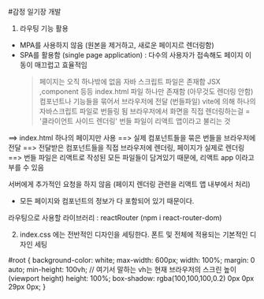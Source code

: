 #감정 일기장 개발

1. 라우팅 기능 활용

- MPA를 사용하지 않음 (원본을 제거하고, 새로운 페이지르 렌더링함)
- SPA를 활용함 (single page application) : 다수의 사용자가 접속해도 페이지 이동이 매끄럽고 효율적임
  > 페이지는 오직 하나밖에 없음
  > 자바 스크립트 파일은 존재함 JSX ,component 등등
  > index.html 파일 하나만 존재함 (아무것도 렌더링 안함)
  > 컴포넌트나 기능들을 묶어서 브라우저에 전달 (번들파일)
  > vite에 의해 하나의 자바스크립트 파일로 번들링 됨
  > 브라우저에서 화면을 직접 렌더링하는걸 = '클라이언트 사이드 렌더링'
  > 번들 파일이 리액트 앱이라고 불리는 것

==> index.html 하나의 페이지만 사용
==> 실제 컴포넌트들을 묶은 번들을 브라우저에 전달
==> 전달받은 컴포넌트들을 직접 브라우저에 렌더링, 페이지가 실제로 렌더링
==> 번들 파일은 리액트로 작성된 모든 파일들이 담겨있기 때문에, 리액트 app 이라고 부를 수 있음

서버에게 추가적인 요청을 하지 않음 (페이지 렌더링 관련을 리액트 앱 내부에서 처리)

- 모든 페이지와 컴포넌트의 정보가 다 포함되어 있기 때문이다.

라우팅으로 사용할 라이브러리 : reactRouter (npm i react-router-dom)

2. index.css 에는 전반적인 디자인을 세팅한다.
   폰트 및 전체에 적용되는 기본적인 디자인 세팅

#root {
background-color: white;
max-width: 600px;
width: 100%;
margin: 0 auto;
min-height: 100vh; // 여기서 말하는 vh는 현재 브라우저의 스크린 높이 (viewport height)
height: 100%;
box-shadow: rgba(100,100,100,0.2) 0px 0px 29px 0px;
}
